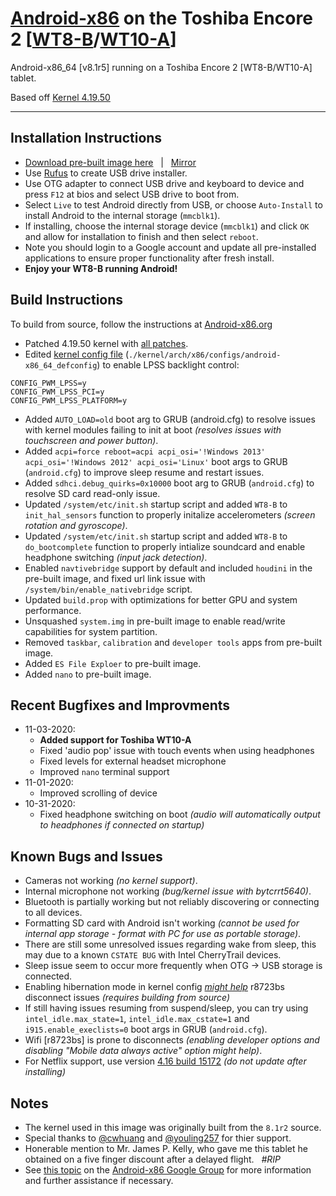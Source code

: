 # [Android-x86](https://www.android-x86.org) on the Toshiba Encore 2 [[WT8-B](https://www.toshiba.ca/productdetailpage.aspx?id=2147499291)/[WT10-A](https://support.dynabook.com/support/staticContentDetail?contentId=4012954)]

Android-x86_64 [v8.1r5] running on a Toshiba Encore 2 [WT8-B/WT10-A] tablet.

Based off [Kernel 4.19.50](https://osdn.net/projects/android-x86/scm/git/kernel/tree/kernel-4.19/)

----------------------------------------------------------------------------------

## Installation Instructions

* [Download pre-built image here](https://mega.nz/file/HbYm1RzK#-sUJgg1lecHGsf0fIx1NacyrgiFS6-SYw1w1zZxmsOw) &nbsp; | &nbsp; [Mirror](https://www.dropbox.com/s/05nt6anen4brypf/Android-x86-8.1r5-WT8-B.iso?dl=0)
* Use [Rufus](https://rufus.ie/) to create USB drive installer.
* Use OTG adapter to connect USB drive and keyboard to device and press `F12` at bios and select USB drive to boot from.
* Select `Live` to test Android directly from USB, or choose `Auto-Install` to install Android to the internal storage (`mmcblk1`).
* If installing, choose the internal storage device (`mmcblk1`) and click `OK` and allow for installation to finish and then select `reboot`.
* Note you should login to a Google account and update all pre-installed applications to ensure proper functionality after fresh install.
* **Enjoy your WT8-B running Android!**


## Build Instructions

To build from source, follow the instructions at [Android-x86.org](https://www.android-x86.org/source.html)

* Patched 4.19.50 kernel with [all patches](./00%20%20Kernel%204.19).
* Edited [kernel config file](./00%20%20Kernel%204.19/android-x86_64_defconfig) (`./kernel/arch/x86/configs/android-x86_64_defconfig`) to enable LPSS backlight control:
```
CONFIG_PWM_LPSS=y
CONFIG_PWM_LPSS_PCI=y
CONFIG_PWM_LPSS_PLATFORM=y
```
* Added `AUTO_LOAD=old` boot arg to GRUB (android.cfg) to resolve issues with kernel modules failing to init at boot _(resolves issues with touchscreen and power button)_.
* Added `acpi=force reboot=acpi acpi_osi='!Windows 2013' acpi_osi='!Windows 2012' acpi_osi='Linux'` boot args to GRUB (`android.cfg`) to improve sleep resume and restart issues.
* Added `sdhci.debug_quirks=0x10000` boot arg to GRUB (`android.cfg`) to resolve SD card read-only issue.
* Updated `/system/etc/init.sh` startup script and added `WT8-B` to `init_hal_sensors` function to properly initalize accelerometers _(screen rotation and gyroscope)_.
* Updated `/system/etc/init.sh` startup script and added `WT8-B` to `do_bootcomplete` function to properly intialize soundcard and enable headphone switching _(input jack detection)_.
* Enabled `navtivebridge` support by default and included `houdini` in the pre-built image, and fixed url link issue with `/system/bin/enable_nativebridge` script.
* Updated `build.prop` with optimizations for better GPU and system performance.
* Unsquashed `system.img` in pre-built image to enable read/write capabilities for system partition.
* Removed `taskbar`, `calibration` and `developer tools` apps from pre-built image.
* Added `ES File Exploer` to pre-built image.
* Added `nano` to pre-built image.


## Recent Bugfixes and Improvments

* 11-03-2020: 
	* **Added support for Toshiba WT10-A**
	* Fixed 'audio pop' issue with touch events when using headphones
	* Fixed levels for external headset microphone
	* Improved `nano` terminal support
* 11-01-2020:
	* Improved scrolling of device
* 10-31-2020:
	* Fixed headphone switching on boot _(audio will automatically output to headphones if connected on startup)_ 


## Known Bugs and Issues

* Cameras not working _(no kernel support)_.
* Internal microphone not working _(bug/kernel issue with bytcrrt5640)_.
* Bluetooth is partially working but not reliably discovering or connecting to all devices.
* Formatting SD card with Android isn't working _(cannot be used for internal app storage - format with PC for use as portable storage)_.
* There are still some unresolved issues regarding wake from sleep, this may due to a known `CSTATE BUG` with Intel CherryTrail devices.
* Sleep issue seem to occur more frequently when OTG -> USB storage is connected.
* Enabling hibernation mode in kernel config _[might help](https://groups.google.com/g/android-x86/c/pMiCxvtZa5A/m/4A7J04V0EwAJ)_ r8723bs disconnect issues _(requires building from source)_
* If still having issues resuming from suspend/sleep, you can try using `intel_idle.max_state=1`, `intel_idle.max_cstate=1` and `i915.enable_execlists=0` boot args in GRUB (`android.cfg`).
* Wifi [r8723bs] is prone to disconnects _(enabling developer options and disabling "Mobile data always active" option might help)_.
* For Netflix support, use version [4.16 build 15172](https://netflixhelp.s3.amazonaws.com/netflix-4.16-15172-release.apk) _(do not update after installing)_


## Notes

* The kernel used in this image was originally built from the `8.1r2` source.
* Special thanks to [@cwhuang](https://github.com/cwhuang) and [@youling257](https://github.com/youling257) for thier support.
* Honerable mention to Mr. James P. Kelly, who gave me this tablet he obtained on a five finger discount after a delayed flight. &nbsp; _#RIP_
* See [this topic](https://groups.google.com/forum/#!topic/android-x86/qyCvK176UXA) on the [Android-x86 Google Group](https://groups.google.com/forum/#!forum/android-x86) for more information and further assistance if necessary.
